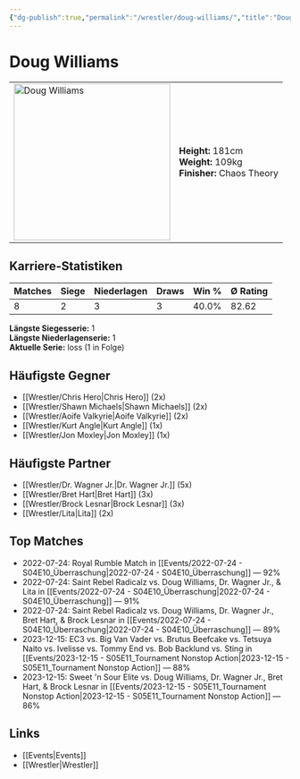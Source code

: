 ```yaml
---
{"dg-publish":true,"permalink":"/wrestler/doug-williams/","title":"Doug Williams","tags":["wrestler"],"noteIcon":""}
---
```



# Doug Williams

<table>
        <tr>
        <td><img src="https://github.com/CptSpaulding1980/choke-slam-wrestling/releases/download/images/Doug_Williams.png" width="280" alt="Doug Williams"></td>
        <td>
        <b>Height:</b> 181cm<br>
        <b>Weight:</b> 109kg<br>
        <b>Finisher:</b> Chaos Theory<br>
        </td>
        </tr>
        </table>
        
## Karriere-Statistiken

| Matches | Siege | Niederlagen | Draws | Win % | Ø Rating |
|---------|-------|-------------|-------|-------|-----------|
| 8 | 2 | 3 | 3 | 40.0% | 82.62 |

**Längste Siegesserie:** 1<br>**Längste Niederlagenserie:** 1<br>**Aktuelle Serie:** loss (1 in Folge)


## Häufigste Gegner
- [[Wrestler/Chris Hero\|Chris Hero]] (2x)
- [[Wrestler/Shawn Michaels\|Shawn Michaels]] (2x)
- [[Wrestler/Aoife Valkyrie\|Aoife Valkyrie]] (2x)
- [[Wrestler/Kurt Angle\|Kurt Angle]] (1x)
- [[Wrestler/Jon Moxley\|Jon Moxley]] (1x)

## Häufigste Partner
- [[Wrestler/Dr. Wagner Jr.\|Dr. Wagner Jr.]] (5x)
- [[Wrestler/Bret Hart\|Bret Hart]] (3x)
- [[Wrestler/Brock Lesnar\|Brock Lesnar]] (3x)
- [[Wrestler/Lita\|Lita]] (2x)

## Top Matches
- 2022-07-24: Royal Rumble Match in [[Events/2022-07-24 - S04E10_Überraschung\|2022-07-24 - S04E10_Überraschung]] — 92%
- 2022-07-24: Saint Rebel Radicalz vs. Doug Williams, Dr. Wagner Jr., & Lita in [[Events/2022-07-24 - S04E10_Überraschung\|2022-07-24 - S04E10_Überraschung]] — 91%
- 2022-07-24: Saint Rebel Radicalz vs. Doug Williams, Dr. Wagner Jr., Bret Hart, & Brock Lesnar in [[Events/2022-07-24 - S04E10_Überraschung\|2022-07-24 - S04E10_Überraschung]] — 89%
- 2023-12-15: EC3 vs. Big Van Vader vs. Brutus Beefcake vs. Tetsuya Naito vs. Ivelisse vs. Tommy End vs. Bob Backlund vs. Sting in [[Events/2023-12-15 - S05E11_Tournament Nonstop Action\|2023-12-15 - S05E11_Tournament Nonstop Action]] — 88%
- 2023-12-15: Sweet 'n Sour Elite vs. Doug Williams, Dr. Wagner Jr., Bret Hart, & Brock Lesnar in [[Events/2023-12-15 - S05E11_Tournament Nonstop Action\|2023-12-15 - S05E11_Tournament Nonstop Action]] — 86%

## Links
- [[Events\|Events]]
- [[Wrestler\|Wrestler]]
